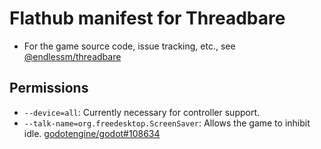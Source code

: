 # Flathub manifest for Threadbare

- For the game source code, issue tracking, etc., see
  [@endlessm/threadbare](https://github.com/endlessm/threadbare)

## Permissions

- `--device=all`: Currently necessary for controller support.
- `--talk-name=org.freedesktop.ScreenSaver`: Allows the game to inhibit idle.
  [godotengine/godot#108634](https://github.com/godotengine/godot/issues/108634)
